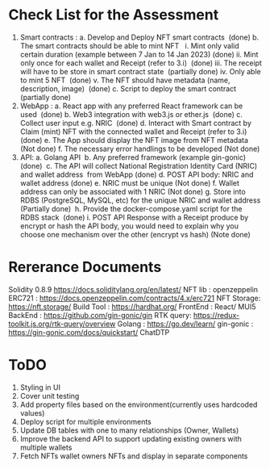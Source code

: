 # Check List for the Assessment
1. Smart contracts :
    a. Develop and Deploy NFT smart contracts  (done)
    b. The smart contracts should be able to mint NFT   
        i. Mint only valid certain duration (example between 7 Jan to 14 Jan 2023) (done)
        ii. Mint only once for each wallet and Receipt (refer to 3.i)  (done)
        iii. The receipt will have to be store in smart contract state  (partially done)
        iv. Only able to mint 5 NFT  (done)
        v. The NFT should have metadata (name, description, image)  (done)
    c. Script to deploy the smart contract   (partially done)
2. WebApp :
    a. React app with any preferred React framework can be used  (done)
    b. Web3 integration with web3.js or ether.js  (done)
    c. Collect user input e.g. NRIC  (done)
    d. Interact with Smart contract by Claim (mint) NFT with the connected wallet and
    Receipt (refer to 3.i)   (done)
    e. The App should display the NFT image from NFT metadata (Not done)
    f. The necessary error handlings to be developed (Not done)
3. API:
    a. Golang API  
    b. Any preferred framework (example gin-gonic) (done)  
    c. The API will collect National Registration Identity Card (NRIC) and wallet address  
    from WebApp (done)
    d. POST API body: NRIC and wallet address (done)
    e. NRIC must be unique (Not done) 
    f. Wallet address can only be associated with 1 NRIC (Not done)
    g. Store into RDBS (PostgreSQL, MySQL, etc) for the unique NRIC and wallet
    address (Partially done) 
    h. Provide the docker-compose.yaml script for the RDBS stack  (done)
    i. POST API Response with a Receipt produce by encrypt or hash the API body, you
    would need to explain why you choose one mechanism over the other (encrypt vs
    hash) (Note done)

# Rererance Documents 
Solidity 0.8.9 https://docs.soliditylang.org/en/latest/
NFT lib : openzeppelin ERC721 : https://docs.openzeppelin.com/contracts/4.x/erc721
NFT Storage: https://nft.storage/
Build Tool :  https://hardhat.org/
FrontEnd : React/ MUI5  
BackEnd : https://github.com/gin-gonic/gin
RTK query: https://redux-toolkit.js.org/rtk-query/overview
Golang : https://go.dev/learn/
gin-gonic : https://gin-gonic.com/docs/quickstart/
ChatDTP 

# ToDO
1. Styling in UI 
2. Cover unit testing 
3. Add property files based on the environment(currently uses hardcoded values) 
4. Deploy script for multiple environments 
5. Update DB tables with one to many relationships (Owner, Wallets) 
6. Improve the backend API to support updating existing owners with multiple wallets 
7. Fetch NFTs wallet owners NFTs and display in separate components